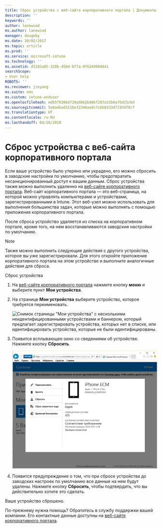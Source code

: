 ```yaml
---
title: Сброс устройства с веб-сайта корпоративного портала | Документы Майкрософт
description: ''
keywords: ''
author: lenewsad
ms.author: lanewsad
manager: dougeby
ms.date: 10/02/2017
ms.topic: article
ms.prod: ''
ms.service: microsoft-intune
ms.technology: ''
ms.assetid: d3182a85-328b-45b4-bf7a-9f6249984641
searchScope:
- User help
ROBOTS: ''
ms.reviewer: jieyang
ms.suite: ems
ms.custom: intune-enduser
ms.openlocfilehash: edb5f8306d728abb62b806f287a31b6a75d25cbd
ms.sourcegitcommit: 5eba4bad151be32346aedc7cbb0333d71934f8cf
ms.translationtype: HT
ms.contentlocale: ru-RU
ms.lasthandoff: 04/16/2018
---
```

# <a name="reset-your-device-from-the-company-portal-website"></a>Сброс устройства с веб-сайта корпоративного портала

Если ваше устройство было утеряно или украдено, его можно сбросить в заводские настройки по умолчанию, чтобы предотвратить несанкционированный доступ к вашим данным. Сброс устройства также можно выполнить удаленно на [веб-сайте корпоративного портала](https://portal.manage.microsoft.com#HelpDeskDialog). Веб-сайт корпоративного портала — это веб-страница, на которой можно управлять компьютерами и устройствами, зарегистрированными в Intune. Этот веб-узел можно использовать для выполнения большинства задач, которые можно выполнять с помощью приложения корпоративного портала.

После сброса устройство удаляется из списка на корпоративном портале, кроме того, на нем восстанавливаются заводские настройки по умолчанию.

> [!Note]
> Также можно выполнить следующие действия с другого устройства, которое вы уже зарегистрировали. Для этого откройте приложение корпоративного портала на этом устройстве и выполните аналогичные действия для сброса. 

Сброс устройства

1. На [веб-сайте корпоративного портала](https://portal.manage.microsoft.com#HelpDeskDialog) нажмите кнопку __меню__ и выберите пункт __Мои устройства__.

2. На странице __Мои устройства__ выберите устройство, которое требуется переименовать.

   ![Снимок страницы "Мои устройства" с несколькими неидентифицированными устройствами и баннером, который предлагает зарегистрировать устройства, которых нет в списке, или идентифицировать устройства, которые не были идентифицированы.](./media/macOS_enroll_002_tap_here_banner.png)

3. Появится всплывающее окно со сведениями об устройстве. Нажмите кнопку **Сбросить**.

   ![Все действия для выбранного устройства на веб-сайте корпоративного портала, включая следующие: "Переименовать", "Удалить", "Сбросить устройство", "Сбросить секретный код" и "Удаленная блокировка". ](./media/iwp-screen-with-all-options.png)

4. Появится предупреждение о том, что при сбросе устройства до заводских настроек по умолчанию все данные на нем будут удалены. Нажмите кнопку **Сбросить**, чтобы подтвердить, что вы действительно хотите это сделать.

Ваше устройство сброшено.

По-прежнему нужна помощь? Обратитесь в службу поддержки вашей компании. Его контактные данные доступны на [веб-сайте корпоративного портала](https://portal.manage.microsoft.com#HelpDeskDialog).
